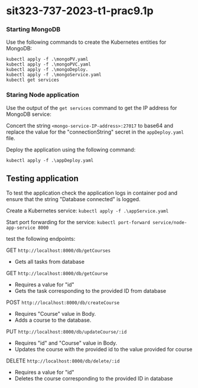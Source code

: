 # sit323-737-2023-t1-prac9.1p

### Starting MongoDB

Use the following commands to create the Kubernetes entities for MongoDB:

```
kubectl apply -f .\mongoPV.yaml
kubectl apply -f .\mongoPVC.yaml
kubectl apply -f .\mongoDeploy.
kubectl apply -f .\mongoService.yaml
kubectl get services
```

### Staring Node application

Use the output of the `get services` command to get the IP address for MongoDB service:

Concert the string `<mongo-service-IP-address>:27017` to base64 and replace the value for the "connectionString" secret in the `appDeploy.yaml` file.

Deploy the application using the following command:

```
kubectl apply -f .\appDeploy.yaml

```

## Testing application

To test the application check the application logs in container pod and ensure that the string "Database connected" is logged.

Create a Kubernetes service:
`kubectl apply -f .\appService.yaml`

Start port forwarding for the service:
`kubectl port-forward service/node-app-service 8000`

test the following endpoints:

GET `http://localhost:8000/db/getCourses`

- Gets all tasks from database

GET `http://localhost:8000/db/getCourse`

- Requires a value for "id"
- Gets the task corresponding to the provided ID from database

POST `http://localhost:8000/db/createCourse`

- Requires "Course" value in Body.
- Adds a course to the database.

PUT `http://localhost:8000/db/updateCourse/:id`

- Requires "id" and "Course" value in Body.
- Updates the course with the provided id to the value provided for course


DELETE `http://localhost:8000/db/delete/:id`

- Requires a value for "id"
- Deletes the course corresponding to the provided ID in database
